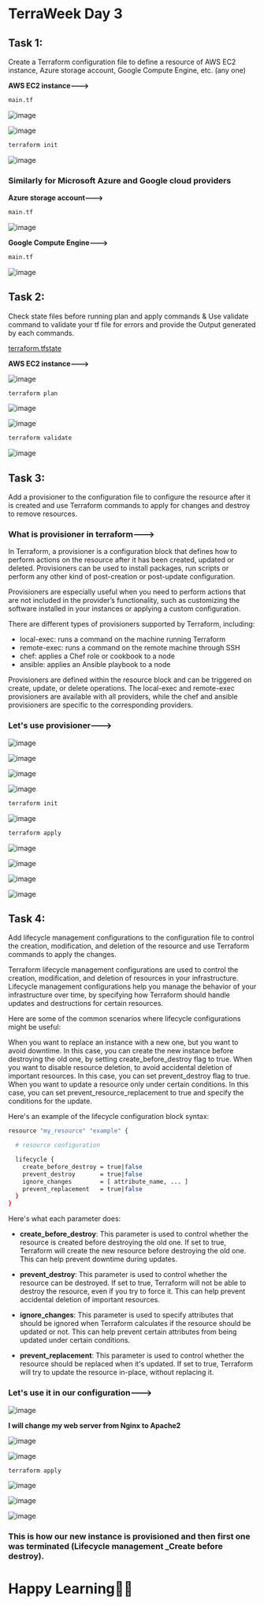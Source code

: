 # TerraWeek Day 3

## Task 1: 
Create a Terraform configuration file to define a resource of AWS EC2 instance, Azure storage account, Google Compute Engine, etc. (any one)

**AWS EC2 instance--->**
```sh
main.tf
```
![image](https://github.com/Chaitannyaa/TerraWeek_challenge/assets/117350787/0b03ea96-ca37-4592-ad6f-0d3cc698d1a7)

![image](https://github.com/Chaitannyaa/TerraWeek_challenge/assets/117350787/7b6e0043-a633-4a5b-a86b-1e2075056d01)

```sh
terraform init
```
![image](https://github.com/Chaitannyaa/TerraWeek_challenge/assets/117350787/e366cfba-85f3-404e-b016-757ff62bc2fa)

### Similarly for Microsoft Azure and Google cloud providers

**Azure storage account--->**
```sh
main.tf
```
![image](https://github.com/Chaitannyaa/TerraWeek_challenge/assets/117350787/d97212d2-5cde-4e7d-b5c7-9ffd260cbc6d)

**Google Compute Engine--->**
```sh
main.tf
```
![image](https://github.com/Chaitannyaa/TerraWeek_challenge/assets/117350787/a079f1eb-0f4d-4cc3-801d-3ee97bcbf5a1)

## Task 2: 
Check state files before running plan and apply commands & Use validate command to validate your tf file for errors and provide the Output generated by each commands.

[terraform.tfstate](https://github.com/Chaitannyaa/TerraWeek_challenge/blob/e642f9967a6f3a700ad38fa5fa90ae027fae2383/day03/terraform.tfstate)

**AWS EC2 instance--->**

![image](https://github.com/Chaitannyaa/TerraWeek_challenge/assets/117350787/e43ddf16-d1b1-472e-b219-f7433abefab7)

```sh
terraform plan
```
![image](https://github.com/Chaitannyaa/TerraWeek_challenge/assets/117350787/3af3f8e7-653c-4634-bc93-ddc82d474cd8)

![image](https://github.com/Chaitannyaa/TerraWeek_challenge/assets/117350787/d7063197-8dae-4e80-a1ab-32f31d3f2473)

```sh
terraform validate
```
![image](https://github.com/Chaitannyaa/TerraWeek_challenge/assets/117350787/fadb857b-aed3-410a-9003-2a0ef5b99672)

## Task 3: 
Add a provisioner to the configuration file to configure the resource after it is created and use Terraform commands to apply for changes and destroy to remove resources.

### What is provisioner in terraform--->

In Terraform, a provisioner is a configuration block that defines how to perform actions on the resource after it has been created, updated or deleted. Provisioners can be used to install packages, run scripts or perform any other kind of post-creation or post-update configuration.

Provisioners are especially useful when you need to perform actions that are not included in the provider’s functionality, such as customizing the software installed in your instances or applying a custom configuration.

There are different types of provisioners supported by Terraform, including:

- local-exec: runs a command on the machine running Terraform
- remote-exec: runs a command on the remote machine through SSH
- chef: applies a Chef role or cookbook to a node
- ansible: applies an Ansible playbook to a node

Provisioners are defined within the resource block and can be triggered on create, update, or delete operations. The local-exec and remote-exec provisioners are available with all providers, while the chef and ansible provisioners are specific to the corresponding providers.

### Let's use provisioner--->

![image](https://github.com/Chaitannyaa/TerraWeek_challenge/assets/117350787/6101d15c-3bc7-4e3d-b30c-0c44aa864ca2)

![image](https://github.com/Chaitannyaa/TerraWeek_challenge/assets/117350787/7cb8f375-cb14-49ea-a77c-56d658ef9a99)

![image](https://github.com/Chaitannyaa/TerraWeek_challenge/assets/117350787/b6d718f5-bece-42ec-bd62-751347953d8f)

![image](https://github.com/Chaitannyaa/TerraWeek_challenge/assets/117350787/f0b85474-8089-4266-9d7b-ab7199fcc246)

```sh
terraform init
```
![image](https://github.com/Chaitannyaa/TerraWeek_challenge/assets/117350787/06d06afa-5fd1-492d-a820-5a291a52556b)

```sh
terraform apply
```
![image](https://github.com/Chaitannyaa/TerraWeek_challenge/assets/117350787/0110dada-d12b-4d72-bbbe-b72a99db81fe)

![image](https://github.com/Chaitannyaa/TerraWeek_challenge/assets/117350787/fa2c5cc9-615d-4ae5-be0d-0e5e791bc8ac)

![image](https://github.com/Chaitannyaa/TerraWeek_challenge/assets/117350787/7b94339d-d5ee-4331-8694-9bc286efa66a)

![image](https://github.com/Chaitannyaa/TerraWeek_challenge/assets/117350787/7177fafa-15b2-45f4-a828-124c081b2737)

## Task 4: 
Add lifecycle management configurations to the configuration file to control the creation, modification, and deletion of the resource and use Terraform commands to apply the changes.

Terraform lifecycle management configurations are used to control the creation, modification, and deletion of resources in your infrastructure. Lifecycle management configurations help you manage the behavior of your infrastructure over time, by specifying how Terraform should handle updates and destructions for certain resources.

Here are some of the common scenarios where lifecycle configurations might be useful:

When you want to replace an instance with a new one, but you want to avoid downtime. In this case, you can create the new instance before destroying the old one, by setting create_before_destroy flag to true.
When you want to disable resource deletion, to avoid accidental deletion of important resources. In this case, you can set prevent_destroy flag to true.
When you want to update a resource only under certain conditions. In this case, you can set prevent_resource_replacement to true and specify the conditions for the update.

Here's an example of the lifecycle configuration block syntax:

```sh
resource "my_resource" "example" {

  # resource configuration

  lifecycle {
    create_before_destroy = true|false
    prevent_destroy       = true|false
    ignore_changes        = [ attribute_name, ... ]
    prevent_replacement   = true|false
  }
}
```
Here's what each parameter does:

- **create_before_destroy**: This parameter is used to control whether the resource is created before destroying the old one. If set to true, Terraform will create the new resource before destroying the old one. This can help prevent downtime during updates.

- **prevent_destroy**: This parameter is used to control whether the resource can be destroyed. If set to true, Terraform will not be able to destroy the resource, even if you try to force it. This can help prevent accidental deletion of important resources.

- **ignore_changes**: This parameter is used to specify attributes that should be ignored when Terraform calculates if the resource should be updated or not. This can help prevent certain attributes from being updated under certain conditions.

- **prevent_replacement**: This parameter is used to control whether the resource should be replaced when it's updated. If set to true, Terraform will try to update the resource in-place, without replacing it.

### Let's use it in our configuration--->

![image](https://github.com/Chaitannyaa/TerraWeek_challenge/assets/117350787/21ebb30a-3cda-40b2-89ca-fb0b7fc8bf04)

**I will change my web server from Nginx to Apache2**

![image](https://github.com/Chaitannyaa/TerraWeek_challenge/assets/117350787/1b33d0d7-c224-4785-b179-1c239a4b9797)

![image](https://github.com/Chaitannyaa/TerraWeek_challenge/assets/117350787/d02a9110-7f1d-4aa0-9316-dab03024e3fe)

```sh
terraform apply
```
![image](https://github.com/Chaitannyaa/TerraWeek_challenge/assets/117350787/6c5082f8-af1c-45e8-89b3-3ea9f1d6ef1c)

![image](https://github.com/Chaitannyaa/TerraWeek_challenge/assets/117350787/f8b9c84c-85c7-429d-9f95-e8590ae63f5f)

![image](https://github.com/Chaitannyaa/TerraWeek_challenge/assets/117350787/10f09d01-fbc6-40d2-b1ce-2afdabc665be)

### This is how our new instance is provisioned and then first one was terminated (Lifecycle management _Create before destroy).

# Happy Learning🎉🚀
